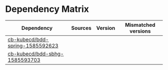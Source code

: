 # Dependency Matrix

Dependency | Sources | Version | Mismatched versions
---------- | ------- | ------- | -------------------
[cb-kubecd/bdd-spring-1585592623](https://github.com/cb-kubecd/bdd-spring-1585592623.git) |  | []() | 
[cb-kubecd/bdd-sbhg-1585593703](https://github.com/cb-kubecd/bdd-sbhg-1585593703.git) |  | []() | 
